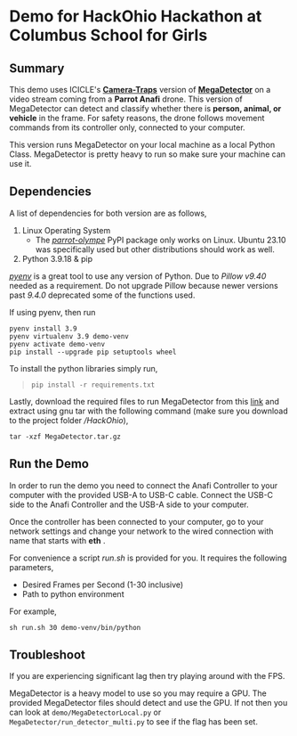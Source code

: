 # Demo for HackOhio Hackathon at Columbus School for Girls
## Summary
This demo uses ICICLE's [**Camera-Traps**](https://github.com/tapis-project/camera-traps) version of [**MegaDetector**](https://github.com/microsoft/CameraTraps/tree/main) on a video stream coming from a **Parrot Anafi** drone. This version of MegaDetector can detect and classify whether there is **person, animal, or vehicle** in the frame. For safety reasons, the drone follows movement commands from its controller only, connected to your computer. 

This version runs MegaDetector on your local machine as a local Python Class. MegaDetector is pretty heavy to run so make sure your machine can use it.   
## Dependencies
A list of dependencies for both version are as follows,
1) Linux Operating System
	* The [*parrot-olympe*](https://pypi.org/project/parrot-olympe/) PyPI package only works on Linux. Ubuntu 23.10 was specifically used but other distributions should work as well.
2) Python 3.9.18 & pip

[*pyenv*](https://github.com/pyenv/pyenv) is a great tool to use any version of Python. Due to *Pillow v9.40* needed as a requirement. Do not upgrade Pillow because newer versions past *9.4.0* deprecated some of the functions used.

If using pyenv, then run
```console
pyenv install 3.9
pyenv virtualenv 3.9 demo-venv
pyenv activate demo-venv
pip install --upgrade pip setuptools wheel
```

To install the python libraries simply run,
>`pip install -r requirements.txt`

Lastly, download the required files to run MegaDetector from this [link](https://drive.google.com/file/d/1LEAJ8FVeAPC6woKEivi8ZyMWw933wecb/view?usp=sharing) and extract using gnu tar with the following command (make sure you download to the project folder */HackOhio*),
```console
tar -xzf MegaDetector.tar.gz
```

## Run the Demo
In order to run the demo you need to connect the Anafi Controller to your computer with the provided USB-A to USB-C cable. Connect the USB-C side to the Anafi Controller and the USB-A side to your computer.

Once the controller has been connected to your computer, go to your network settings and change your network to the wired connection with name that starts with **eth** .

For convenience a script *run.sh* is provided for you. It requires the following parameters,
* Desired Frames per Second (1-30 inclusive)
* Path to python environment

For example,
```console
sh run.sh 30 demo-venv/bin/python
```

## Troubleshoot
If you are experiencing significant lag then try playing around with the FPS. 

MegaDetector is a heavy model to use so you may require a GPU. The provided MegaDetector files should detect and use the GPU. If not then you can look at `demo/MegaDetectorLocal.py` or `MegaDetector/run_detector_multi.py` to see if the flag has been set.
